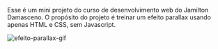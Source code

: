 Esse é um mini projeto do curso de desenvolvimento web do Jamilton Damasceno. O propósito do projeto é treinar um efeito parallax usando apenas HTML e CSS, sem Javascript.

![efeito-parallax-gif](https://github.com/lawtherea/parallax-sem-javascript/assets/87096464/0f935a76-ec37-497e-976d-f2cb97fdd09b)
